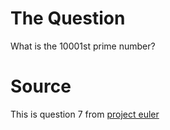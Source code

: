 # The Question

What is the 10001st prime number?


# Source
This is question 7 from [project euler](https://projecteuler.net/problem=7)

